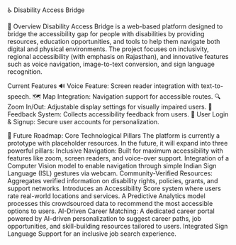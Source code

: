 ♿ Disability Access Bridge

🚀 Overview
Disability Access Bridge is a web-based platform designed to bridge the accessibility gap for people with disabilities by providing resources, education opportunities, 
and tools to help them navigate both digital and physical environments. The project focuses on inclusivity, regional accessibility (with emphasis on Rajasthan), and innovative features such as voice navigation,
image-to-text conversion, and sign language recognition.

Current Features
🔊 Voice Feature: Screen reader integration with text-to-speech.
🗺️ Map Integration: Navigation support for accessible routes.
🔍 Zoom In/Out: Adjustable display settings for visually impaired users.
📝 Feedback System: Collects accessibility feedback from users.
🔐 User Login & Signup: Secure user accounts for personalization.

🔮 Future Roadmap: Core Technological Pillars
The platform is currently a prototype with placeholder resources. In the future, it will expand into three powerful pillars:
Inclusive Navigation: Built for maximum accessibility with features like zoom, screen readers, and voice-over support.
Integration of a Computer Vision model to enable navigation through simple Indian Sign Language (ISL) gestures via webcam.
Community-Verified Resources: Aggregates verified information on disability rights, policies, grants, and support networks.
Introduces an Accessibility Score system where users rate real-world locations and services.
A Predictive Analytics model processes this crowdsourced data to recommend the most accessible options to users.
AI-Driven Career Matching: A dedicated career portal powered by AI-driven personalization to suggest career paths, job opportunities, and skill-building resources tailored to users.
Integrated Sign Language Support for an inclusive job search experience.

